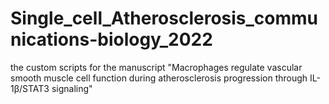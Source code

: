 # Single_cell_Atherosclerosis_communications-biology_2022
the custom scripts for the manuscript "Macrophages regulate vascular smooth muscle cell function during atherosclerosis progression through IL-1β/STAT3 signaling"
